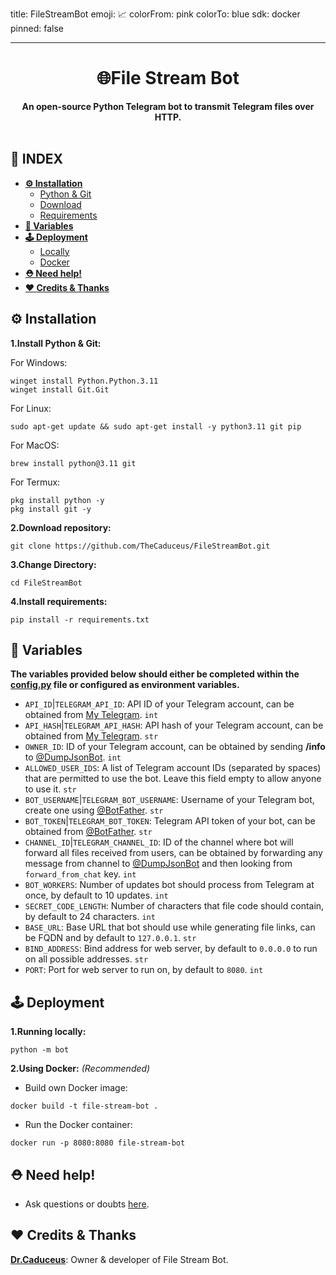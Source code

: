title: FileStreamBot
emoji: 📈
colorFrom: pink
colorTo: blue
sdk: docker
pinned: false

---------------




<div align="center"><h1>🌐File Stream Bot</h1>
<b>An open-source Python Telegram bot to transmit Telegram files over HTTP.</b>
</div><br>

## **📑 INDEX**

* [**⚙️ Installation**](#installation)
  * [Python & Git](#i-1)
  * [Download](#i-2)
  * [Requirements](#i-3)
* [**📝 Variables**](#variables)
* [**🕹 Deployment**](#deployment)
  * [Locally](#d-1)
  * [Docker](#d-2)
* [**⛑️ Need help!**](#help)
* [**❤️ Credits & Thanks**](#credits)

<a name="installation"></a>

## ⚙️ Installation

<a name="i-1"></a>

**1.Install Python & Git:**

For Windows:
```
winget install Python.Python.3.11
winget install Git.Git
```
For Linux:
```
sudo apt-get update && sudo apt-get install -y python3.11 git pip
```
For MacOS:
```
brew install python@3.11 git
```
For Termux:
```
pkg install python -y
pkg install git -y
```

<a name="i-2"></a>

**2.Download repository:**
```
git clone https://github.com/TheCaduceus/FileStreamBot.git
```

**3.Change Directory:**

```
cd FileStreamBot
```

<a name="i-3"></a>

**4.Install requirements:**

```
pip install -r requirements.txt
```

<a name="variables"></a>

## 📝 Variables
**The variables provided below should either be completed within the [config.py](https://github.com/TheCaduceus/FileStreamBot/blob/main/bot/config.py) file or configured as environment variables.**
* `API_ID`|`TELEGRAM_API_ID`: API ID of your Telegram account, can be obtained from [My Telegram](https://my.telegram.org). `int`
* `API_HASH`|`TELEGRAM_API_HASH`: API hash of your Telegram account, can be obtained from [My Telegram](https://my.telegram.org). `str`
* `OWNER_ID`: ID of your Telegram account, can be obtained by sending **/info** to [@DumpJsonBot](https://t.me/DumpJsonBot). `int`
* `ALLOWED_USER_IDS`: A list of Telegram account IDs (separated by spaces) that are permitted to use the bot. Leave this field empty to allow anyone to use it. `str`
* `BOT_USERNAME`|`TELEGRAM_BOT_USERNAME`: Username of your Telegram bot, create one using [@BotFather](https://t.me/BotFather). `str`
* `BOT_TOKEN`|`TELEGRAM_BOT_TOKEN`: Telegram API token of your bot, can be obtained from [@BotFather](https://t.me/BotFather). `str`
* `CHANNEL_ID`|`TELEGRAM_CHANNEL_ID`: ID of the channel where bot will forward all files received from users, can be obtained by forwarding any message from channel to [@DumpJsonBot](https://t.me/DumpJsonBot) and then looking from `forward_from_chat` key. `int`
* `BOT_WORKERS`: Number of updates bot should process from Telegram at once, by default to 10 updates. `int`
* `SECRET_CODE_LENGTH`: Number of characters that file code should contain, by default to 24 characters. `int`
* `BASE_URL`: Base URL that bot should use while generating file links, can be FQDN and by default to `127.0.0.1`. `str`
* `BIND_ADDRESS`: Bind address for web server, by default to `0.0.0.0` to run on all possible addresses. `str`
* `PORT`: Port for web server to run on, by default to `8080`. `int`

## 🕹 Deployment

<a name="d-1"></a>

**1.Running locally:**
```
python -m bot
```

<a name="d-2"></a>

**2.Using Docker:** *(Recommended)*
* Build own Docker image:
```
docker build -t file-stream-bot .
```
* Run the Docker container:
```
docker run -p 8080:8080 file-stream-bot
```

<a name="help"></a>

## ⛑️ Need help!
- Ask questions or doubts [here](https://t.me/DrDiscussion).

<a name="credits"></a>

## ❤️ Credits & Thanks

[**Dr.Caduceus**](https://github.com/TheCaduceus): Owner & developer of File Stream Bot.
